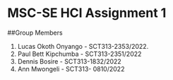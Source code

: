 # MSC-SE HCI Assignment 1

##Group Members
1. Lucas Okoth Onyango  -  SCT313-2353/2022.
2. Paul Bett Kipchumba  -  SCT313-2351/2022
3. Dennis Bosire        -  SCT313-1832/2022
4. Ann Mwongeli         -  SCT313- 0810/2022
